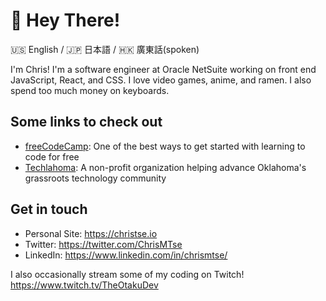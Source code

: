 # 👋 Hey There!

 🇺🇸 English / 🇯🇵 日本語 / 🇭🇰 廣東話(spoken)

I'm Chris! I'm a software engineer at Oracle NetSuite working on front end JavaScript, React, and CSS. I love video games, anime, and ramen. I also spend too much money on keyboards.

## Some links to check out

- [freeCodeCamp](https://freecodecamp.org): One of the best ways to get started with learning to code for free
- [Techlahoma](https://techlahoma.org): A non-profit organization helping advance Oklahoma's grassroots technology community

## Get in touch

- Personal Site: https://christse.io
- Twitter: https://twitter.com/ChrisMTse
- LinkedIn: https://www.linkedin.com/in/chrismtse/

I also occasionally stream some of my coding on Twitch! https://www.twitch.tv/TheOtakuDev
